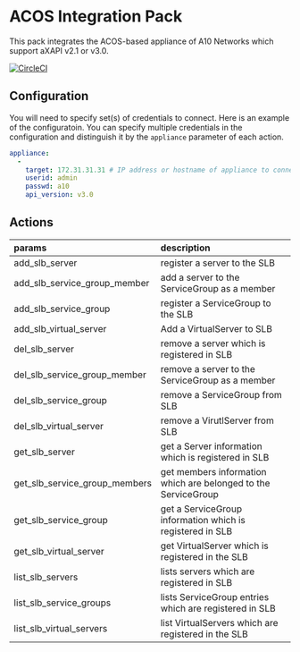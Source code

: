 # ACOS Integration Pack
This pack integrates the ACOS-based appliance of A10 Networks which support aXAPI v2.1 or v3.0.

[![CircleCI](https://circleci.com/gh/StackStorm-Exchange/stackstorm-acos.svg?style=shield)](https://circleci.com/gh/StackStorm-Exchange/stackstorm-acos)

## Configuration
You will need to specify set(s) of credentials to connect. Here is an example of the configuratoin. You can specify multiple credentials in the configuration and distinguish it by the `appliance` parameter of each action.

```yaml
appliance:
  -
    target: 172.31.31.31 # IP address or hostname of appliance to connect
    userid: admin
    passwd: a10
    api_version: v3.0
```

## Actions
| params                        | description                                                     |
|:------------------------------|:----------------------------------------------------------------|
| add_slb_server                | register a server to the SLB                                    |
| add_slb_service_group_member  | add a server to the ServiceGroup as a member                    |
| add_slb_service_group         | register a ServiceGroup to the SLB                              |
| add_slb_virtual_server        | Add a VirtualServer to SLB                                      |
| del_slb_server                | remove a server which is registered in SLB                      |
| del_slb_service_group_member  | remove a server to the ServiceGroup as a member                 |
| del_slb_service_group         | remove a ServiceGroup from SLB                                  |
| del_slb_virtual_server        | remove a VirutlServer from SLB                                  |
| get_slb_server                | get a Server information which is registered in SLB             |
| get_slb_service_group_members | get members information which are belonged to the ServiceGroup  |
| get_slb_service_group         | get a ServiceGroup information which is registered in SLB       |
| get_slb_virtual_server        | get VirtualServer which is registered in the SLB                |
| list_slb_servers              | lists servers which are registered in SLB                       |
| list_slb_service_groups       | lists ServiceGroup entries which are registered in SLB          |
| list_slb_virtual_servers      | list VirtualServers which are registered in the SLB             |
